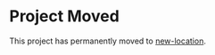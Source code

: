 # Project Moved

This project has permanently moved to [new-location](https://github.com/l.amb/OpenWeb).
